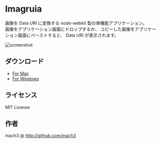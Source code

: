 
# Imagruia

画像を Data URI に変換する node-webkit 製の単機能アプリケーション。  
画像をアプリケーション画面にドロップするか、
コピーした画像をアプリケーション画面にペーストすると、
Data URI が表示されます。

![screenshot](https://s3-ap-northeast-1.amazonaws.com/share.mach3.jp/imaguria/screenshot.png)



## ダウンロード

- [For Mac](https://s3-ap-northeast-1.amazonaws.com/share.mach3.jp/imaguria/imaguria-osx.zip)
- [For Windows](https://s3-ap-northeast-1.amazonaws.com/share.mach3.jp/imaguria/imaguria-win.zip)

## ライセンス

MIT License

## 作者

mach3 @ <http://github.com/mach3>

